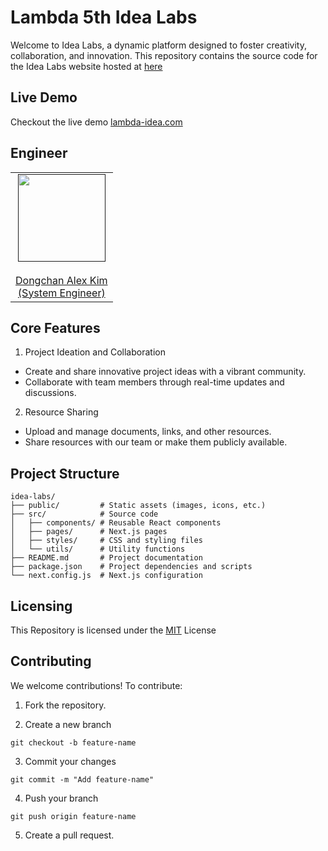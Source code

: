 # Lambda 5th Idea Labs
Welcome to Idea Labs, a dynamic platform designed to foster creativity, collaboration, and innovation. This repository contains the source code for the Idea Labs website hosted at [here](lambda-idea.com)

## Live Demo

Checkout the live demo [lambda-idea.com](lambda-idea.com)

## Engineer
<table>
    <tr><td height="140px" align="center"> <a href=""https://github.com/Dongckim">
            <img src="https://avatars.githubusercontent.com/Dongckim" width="140px" /> <br><br> Dongchan Alex Kim<br>(System Engineer) </a> <br>
    </tr>
<table>

## Core Features

1. Project Ideation and Collaboration
- Create and share innovative project ideas with a vibrant community.
- Collaborate with team members through real-time updates and discussions.

2. Resource Sharing
- Upload and manage documents, links, and other resources.
- Share resources with our team or make them publicly available.

## Project Structure

```
idea-labs/
├── public/         # Static assets (images, icons, etc.)
├── src/            # Source code
│   ├── components/ # Reusable React components
│   ├── pages/      # Next.js pages
│   ├── styles/     # CSS and styling files
│   └── utils/      # Utility functions
├── README.md       # Project documentation
├── package.json    # Project dependencies and scripts
└── next.config.js  # Next.js configuration
```

## Licensing

This Repository is licensed under the [MIT](#) License

## Contributing

We welcome contributions! To contribute:

1. Fork the repository.

2. Create a new branch
```
git checkout -b feature-name
```

3. Commit your changes
```
git commit -m "Add feature-name"
```

4. Push your branch
```
git push origin feature-name
```

5. Create a pull request.
